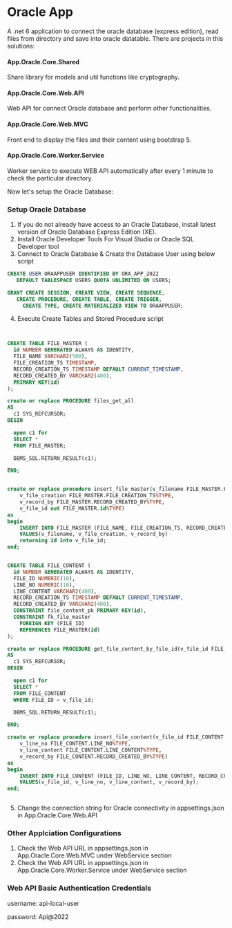 # Oracle App

A .net 6 application to connect the oracle database (express edition), read files from directory and save into oracle datatable. There are  projects in this solutions:

#### App.Oracle.Core.Shared

Share library for models and util functions like cryptography.

#### App.Oracle.Core.Web.API

Web API for connect Oracle database and perform other functionalities.

#### App.Oracle.Core.Web.MVC

Front end to display the files and their content using bootstrap 5.

#### App.Oracle.Core.Worker.Service

Worker service to execute WEB API automatically after every 1 minute to check the particular directory.

Now let's setup the Oracle Database:

### Setup Oracle Database

1. If you do not already have access to an Oracle Database, install latest version of Oracle Database Express Edition (XE).
2. Install Oracle Developer Tools For Visual Studio or Oracle SQL Developer tool
3. Connect to Oracle Database & Create the Database User using below script

```sql
CREATE USER ORAAPPUSER IDENTIFIED BY ORA_APP_2022
   DEFAULT TABLESPACE USERS QUOTA UNLIMITED ON USERS;

GRANT CREATE SESSION, CREATE VIEW, CREATE SEQUENCE,
   CREATE PROCEDURE, CREATE TABLE, CREATE TRIGGER,
     CREATE TYPE, CREATE MATERIALIZED VIEW TO ORAAPPUSER;
```
4. Execute Create Tables and Stored Procedure script

```sql


CREATE TABLE FILE_MASTER (
  id NUMBER GENERATED ALWAYS AS IDENTITY,
  FILE_NAME VARCHAR2(500),
  FILE_CREATION_TS TIMESTAMP,
  RECORD_CREATION_TS TIMESTAMP DEFAULT CURRENT_TIMESTAMP, 
  RECORD_CREATED_BY VARCHAR2(400),
  PRIMARY KEY(id)
);

create or replace PROCEDURE files_get_all
AS
  c1 SYS_REFCURSOR;  
BEGIN

  open c1 for
  SELECT *
  FROM FILE_MASTER;

  DBMS_SQL.RETURN_RESULT(c1);

END;


create or replace procedure insert_file_master(v_filename FILE_MASTER.FILE_NAME%TYPE,
    v_file_creation FILE_MASTER.FILE_CREATION_TS%TYPE,
    v_record_by FILE_MASTER.RECORD_CREATED_BY%TYPE,
    v_file_id out FILE_MASTER.id%TYPE)
as
begin
	INSERT INTO FILE_MASTER (FILE_NAME, FILE_CREATION_TS, RECORD_CREATED_BY) 
	VALUES(v_filename, v_file_creation, v_record_by)
    returning id into v_file_id;
end;


CREATE TABLE FILE_CONTENT (
  id NUMBER GENERATED ALWAYS AS IDENTITY,
  FILE_ID NUMERIC(10),
  LINE_NO NUMERIC(10),
  LINE_CONTENT VARCHAR2(400),
  RECORD_CREATION_TS TIMESTAMP DEFAULT CURRENT_TIMESTAMP, 
  RECORD_CREATED_BY VARCHAR2(400),
  CONSTRAINT file_content_pk PRIMARY KEY(id),
  CONSTRAINT fk_file_master
    FOREIGN KEY (FILE_ID)
    REFERENCES FILE_MASTER(id)
);

create or replace PROCEDURE get_file_content_by_file_id(v_file_id FILE_CONTENT.FILE_ID%TYPE)
AS
  c1 SYS_REFCURSOR;  
BEGIN

  open c1 for
  SELECT *
  FROM FILE_CONTENT
  WHERE FILE_ID = v_file_id;

  DBMS_SQL.RETURN_RESULT(c1);

END;

create or replace procedure insert_file_content(v_file_id FILE_CONTENT.FILE_ID%TYPE,
    v_line_no FILE_CONTENT.LINE_NO%TYPE,
    v_line_content FILE_CONTENT.LINE_CONTENT%TYPE,
    v_record_by FILE_CONTENT.RECORD_CREATED_BY%TYPE)
as
begin
	INSERT INTO FILE_CONTENT (FILE_ID, LINE_NO, LINE_CONTENT, RECORD_CREATED_BY) 
	VALUES(v_file_id, v_line_no, v_line_content, v_record_by);
end;



```
5. Change the connection string for Oracle connectivity in appsettings.json in App.Oracle.Core.Web.API

### Other Applciation Configurations

1. Check the Web API URL in appsettings.json in App.Oracle.Core.Web.MVC under WebService section
2. Check the Web API URL in appsettings.json in App.Oracle.Core.Worker.Service under WebService section

### Web API Basic Authentication Credentials

username: api-local-user

password: Api@2022
